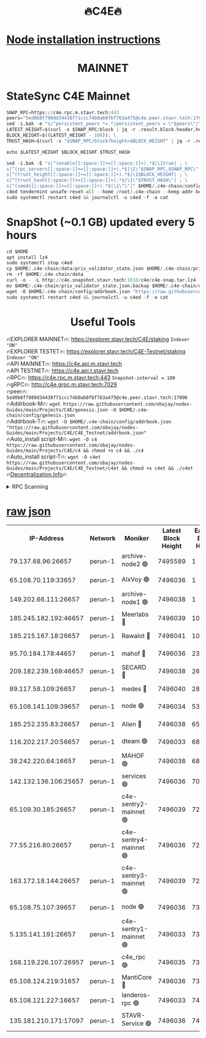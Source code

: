 <h1 align="center"> 🔥C4E🔥</h1>

[Node installation instructions](https://github.com/obajay/nodes-Guides/tree/main/Projects/C4E)
=

<h1 align="center"> MAINNET</h1>

# StateSync C4E Mainnet
```python
SNAP_RPC=https://c4e.rpc.m.stavr.tech:443
peers="5ed0b8f7989d34438f71ccc74b0ab0fbf763a475@c4e.peer.stavr.tech:17096"
sed -i.bak -e "s/^persistent_peers *=.*/persistent_peers = \"$peers\"/" $HOME/.c4e-chain/config/config.toml
LATEST_HEIGHT=$(curl -s $SNAP_RPC/block | jq -r .result.block.header.height); \
BLOCK_HEIGHT=$((LATEST_HEIGHT - 100)); \
TRUST_HASH=$(curl -s "$SNAP_RPC/block?height=$BLOCK_HEIGHT" | jq -r .result.block_id.hash)

echo $LATEST_HEIGHT $BLOCK_HEIGHT $TRUST_HASH

sed -i.bak -E "s|^(enable[[:space:]]+=[[:space:]]+).*$|\1true| ; \
s|^(rpc_servers[[:space:]]+=[[:space:]]+).*$|\1\"$SNAP_RPC,$SNAP_RPC\"| ; \
s|^(trust_height[[:space:]]+=[[:space:]]+).*$|\1$BLOCK_HEIGHT| ; \
s|^(trust_hash[[:space:]]+=[[:space:]]+).*$|\1\"$TRUST_HASH\"| ; \
s|^(seeds[[:space:]]+=[[:space:]]+).*$|\1\"\"|" $HOME/.c4e-chain/config/config.toml
c4ed tendermint unsafe-reset-all --home /root/.c4e-chain --keep-addr-book
sudo systemctl restart c4ed && journalctl -u c4ed -f -o cat
```
# SnapShot (~0.1 GB) updated every 5 hours
```python
cd $HOME
apt install lz4
sudo systemctl stop c4ed
cp $HOME/.c4e-chain/data/priv_validator_state.json $HOME/.c4e-chain/priv_validator_state.json.backup
rm -rf $HOME/.c4e-chain/data
curl -o - -L http://c4e.snapshot.stavr.tech:1018/c4e/c4e-snap.tar.lz4 | lz4 -c -d - | tar -x -C $HOME/.c4e-chain --strip-components 2
mv $HOME/.c4e-chain/priv_validator_state.json.backup $HOME/.c4e-chain/data/priv_validator_state.json
wget -O $HOME/.c4e-chain/config/addrbook.json "https://raw.githubusercontent.com/obajay/nodes-Guides/main/Projects/C4E/addrbook.json"
sudo systemctl restart c4ed && journalctl -u c4ed -f -o cat
```
 <h1 align="center"> Useful Tools</h1>

🔥EXPLORER MAINNET🔥:  https://explorer.stavr.tech/C4E/staking            `Indexer "ON"` \
🔥EXPLORER TESTET🔥:   https://explorer.stavr.tech/C4E-Testnet/staking     `Indexer "ON"` \
🔥API MAINNET🔥:       https://c4e.api.m.stavr.tech \
🔥API TESTNET🔥:       https://c4e.api.t.stavr.tech \
🔥RPC🔥:               https://c4e.rpc.m.stavr.tech:443                  `Snapshot-interval = 100` \
🔥gRPC🔥:              http://c4e.grpc.m.stavr.tech:7029 \
🔥peer🔥:              `5ed0b8f7989d34438f71ccc74b0ab0fbf763a475@c4e.peer.stavr.tech:17096` \
🔥Addrbook-M🔥:    ```wget https://raw.githubusercontent.com/obajay/nodes-Guides/main/Projects/C4E/genesis.json -O $HOME/.c4e-chain/config/genesis.json``` \
🔥Addrbook-T🔥:    ```wget -O $HOME/.c4e-chain/config/addrbook.json "https://raw.githubusercontent.com/obajay/nodes-Guides/main/Projects/C4E/C4E_Testnet/addrbook.json"``` \
🔥Auto_install script-M🔥: ```wget -O c4 https://raw.githubusercontent.com/obajay/nodes-Guides/main/Projects/C4E/c4 && chmod +x c4 && ./c4``` \
🔥Auto_install script-T🔥: ```wget -O c4et https://raw.githubusercontent.com/obajay/nodes-Guides/main/Projects/C4E/C4E_Testnet/c4et && chmod +x c4et && ./c4et``` \
🔥[Decentralization Info](https://github.com/obajay/StateSync-snapshots/tree/main/Projects/C4E/Decentralization)🔥




<details>
<summary>RPC Scanning</summary>

<h2 align="center"> We scan nodes in real time every 4 hours. And we provide the final result of RPC endpoints.
We cannot influence the operation of these nodes in any way. </h2>


```python
If Voting Power is higher than 0 --> then the Node is a validator of the network and may be subject to attack and be a potential threat to the chain.
```
```python
We marked such validators with a red symbol
```

</details>

[raw json](https://rpc-check.c4e.stavr.tech/c4e/rpc-c4e-result.json)
=



<table><tr><th>IP-Address</th><th>Network</th><th>Moniker</th><th>Latest Block Height</th><th>Earliest Block Height</th><th>Catching Up</th><th>Tx Index</th><th>Voting Power</th><th>Scan Time</th></tr><tr><td>79.137.68.96:26657</td><td>perun-1</td><td>archive-node2 🟢</td><td>7495589</td><td>1</td><td>False</td><td>on</td><td>0</td><td>2024-03-08T08:10:44.031418122UTC</td></tr><tr><td>65.108.70.119:33657</td><td>perun-1</td><td>AlxVoy 🟢</td><td>7496036</td><td>1</td><td>False</td><td>on</td><td>0</td><td>2024-03-08T08:10:58.209425605UTC</td></tr><tr><td>149.202.66.111:26657</td><td>perun-1</td><td>archive-node1 🟢</td><td>7496038</td><td>1</td><td>False</td><td>on</td><td>0</td><td>2024-03-08T08:11:14.439471704UTC</td></tr><tr><td>185.245.182.192:46657</td><td>perun-1</td><td>Meerlabs 🔴</td><td>7496039</td><td>1051501</td><td>False</td><td>on</td><td>344615</td><td>2024-03-08T08:11:19.536701260UTC</td></tr><tr><td>185.215.167.18:26657</td><td>perun-1</td><td>Rawalot 🔴</td><td>7496041</td><td>1090501</td><td>False</td><td>on</td><td>450091</td><td>2024-03-08T08:11:32.582746830UTC</td></tr><tr><td>95.70.184.178:44657</td><td>perun-1</td><td>mahof 🔴</td><td>7496036</td><td>2342001</td><td>False</td><td>off</td><td>1356400</td><td>2024-03-08T08:10:57.569738809UTC</td></tr><tr><td>209.182.239.169:46657</td><td>perun-1</td><td>SECARD 🔴</td><td>7496038</td><td>2616101</td><td>False</td><td>off</td><td>749308</td><td>2024-03-08T08:11:09.788707561UTC</td></tr><tr><td>89.117.58.109:26657</td><td>perun-1</td><td>medes 🔴</td><td>7496040</td><td>2826001</td><td>False</td><td>off</td><td>891025</td><td>2024-03-08T08:11:26.202214597UTC</td></tr><tr><td>65.108.141.109:39657</td><td>perun-1</td><td>node 🟢</td><td>7496034</td><td>5303301</td><td>False</td><td>on</td><td>0</td><td>2024-03-08T08:10:46.400401260UTC</td></tr><tr><td>185.252.235.83:26657</td><td>perun-1</td><td>Alien 🔴</td><td>7496038</td><td>6502501</td><td>False</td><td>on</td><td>648215</td><td>2024-03-08T08:11:14.768557988UTC</td></tr><tr><td>116.202.217.20:56657</td><td>perun-1</td><td>dteam 🟢</td><td>7496033</td><td>6800901</td><td>False</td><td>on</td><td>0</td><td>2024-03-08T08:10:43.730417575UTC</td></tr><tr><td>38.242.220.64:16657</td><td>perun-1</td><td>MAHOF 🟢</td><td>7496038</td><td>6885501</td><td>False</td><td>on</td><td>0</td><td>2024-03-08T08:11:12.119142678UTC</td></tr><tr><td>142.132.136.106:25657</td><td>perun-1</td><td>services 🟢</td><td>7496036</td><td>7012001</td><td>False</td><td>on</td><td>0</td><td>2024-03-08T08:11:00.776336096UTC</td></tr><tr><td>65.109.30.185:26657</td><td>perun-1</td><td>c4e-sentry2-mainnet 🟢</td><td>7496039</td><td>7284001</td><td>False</td><td>on</td><td>0</td><td>2024-03-08T08:11:19.225560069UTC</td></tr><tr><td>77.55.216.80:26657</td><td>perun-1</td><td>c4e-sentry4-mainnet 🟢</td><td>7496036</td><td>7297001</td><td>False</td><td>on</td><td>0</td><td>2024-03-08T08:10:57.892144517UTC</td></tr><tr><td>163.172.18.144:26657</td><td>perun-1</td><td>c4e-sentry3-mainnet 🟢</td><td>7496039</td><td>7297001</td><td>False</td><td>on</td><td>0</td><td>2024-03-08T08:11:19.810922519UTC</td></tr><tr><td>65.108.75.107:39657</td><td>perun-1</td><td>node 🟢</td><td>7496036</td><td>7300001</td><td>False</td><td>on</td><td>0</td><td>2024-03-08T08:11:01.080646780UTC</td></tr><tr><td>5.135.141.191:26657</td><td>perun-1</td><td>c4e-sentry1-mainnet 🟢</td><td>7496033</td><td>7300501</td><td>False</td><td>on</td><td>0</td><td>2024-03-08T08:10:43.120695519UTC</td></tr><tr><td>168.119.226.107:26957</td><td>perun-1</td><td>c4e_rpc 🟢</td><td>7496035</td><td>7396035</td><td>False</td><td>on</td><td>0</td><td>2024-03-08T08:10:50.715376358UTC</td></tr><tr><td>65.108.124.219:31657</td><td>perun-1</td><td>MantiCore 🔴</td><td>7496036</td><td>7396036</td><td>False</td><td>off</td><td>729786</td><td>2024-03-08T08:10:57.186111343UTC</td></tr><tr><td>65.108.121.227:16657</td><td>perun-1</td><td>landeros-rpc 🟢</td><td>7496033</td><td>7492001</td><td>False</td><td>on</td><td>0</td><td>2024-03-08T08:10:43.423826058UTC</td></tr><tr><td>135.181.210.171:17097</td><td>perun-1</td><td>STAVR-Service 🟢</td><td>7496036</td><td>7493001</td><td>False</td><td>on</td><td>0</td><td>2024-03-08T08:11:01.380670539UTC</td></tr></table>

